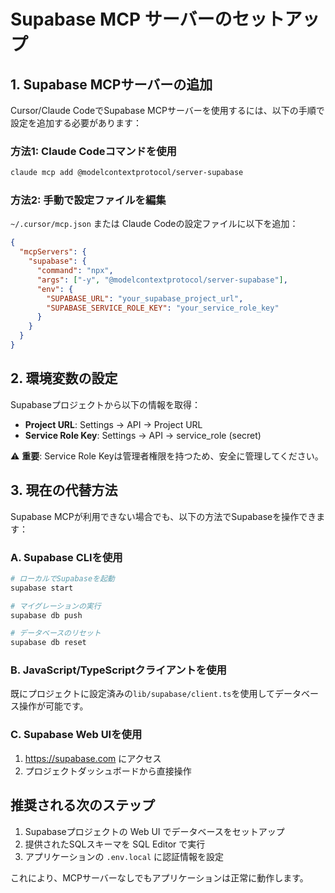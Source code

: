 # Supabase MCP サーバーのセットアップ

## 1. Supabase MCPサーバーの追加

Cursor/Claude CodeでSupabase MCPサーバーを使用するには、以下の手順で設定を追加する必要があります：

### 方法1: Claude Codeコマンドを使用
```bash
claude mcp add @modelcontextprotocol/server-supabase
```

### 方法2: 手動で設定ファイルを編集

`~/.cursor/mcp.json` または Claude Codeの設定ファイルに以下を追加：

```json
{
  "mcpServers": {
    "supabase": {
      "command": "npx",
      "args": ["-y", "@modelcontextprotocol/server-supabase"],
      "env": {
        "SUPABASE_URL": "your_supabase_project_url",
        "SUPABASE_SERVICE_ROLE_KEY": "your_service_role_key"
      }
    }
  }
}
```

## 2. 環境変数の設定

Supabaseプロジェクトから以下の情報を取得：
- **Project URL**: Settings → API → Project URL
- **Service Role Key**: Settings → API → service_role (secret)

⚠️ **重要**: Service Role Keyは管理者権限を持つため、安全に管理してください。

## 3. 現在の代替方法

Supabase MCPが利用できない場合でも、以下の方法でSupabaseを操作できます：

### A. Supabase CLIを使用
```bash
# ローカルでSupabaseを起動
supabase start

# マイグレーションの実行
supabase db push

# データベースのリセット
supabase db reset
```

### B. JavaScript/TypeScriptクライアントを使用
既にプロジェクトに設定済みの`lib/supabase/client.ts`を使用してデータベース操作が可能です。

### C. Supabase Web UIを使用
1. https://supabase.com にアクセス
2. プロジェクトダッシュボードから直接操作

## 推奨される次のステップ

1. Supabaseプロジェクトの Web UI でデータベースをセットアップ
2. 提供されたSQLスキーマを SQL Editor で実行
3. アプリケーションの `.env.local` に認証情報を設定

これにより、MCPサーバーなしでもアプリケーションは正常に動作します。